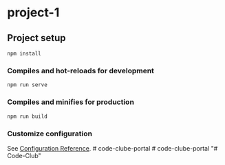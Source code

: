 # project-1

## Project setup
```
npm install
```

### Compiles and hot-reloads for development
```
npm run serve
```

### Compiles and minifies for production
```
npm run build
```

### Customize configuration
See [Configuration Reference](https://cli.vuejs.org/config/).
#   c o d e - c l u b e - p o r t a l  
 #   c o d e - c l u b e - p o r t a l  
 "# Code-Club" 
